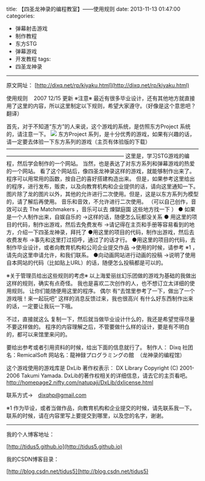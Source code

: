title: 【四圣龙神录的编程教室】——使用规则
date: 2013-11-13 01:47:00
categories:
- 弹幕射击游戏
- 制作教程
- 东方STG
- 弹幕游戏
- 开发教程
tags:
- 四圣龙神录
---
原文网址：
[http://dixq.net/rp/kiyaku.html](http://dixq.net/rp/kiyaku.html)

使用规则    2007 12/15 更新
※注意※
最近有很多毕业设计，还有其他地方就直接用了这里的内容，所以这里制定以下规则，希望大家遵守。（好像是这个意思吧？翻译）

首先，对于不知道“东方”的人来说，这个游戏的系统，是仿照东方Project 系统的，请注意一下。
[![](http://dixq.net/rp/img/index/banner.gif)](http://www16.big.or.jp/~zun/)
东方Project 系列，是十分优秀的游戏，如果有兴趣的话，请一定要去体验一下东方系列的游戏（主页有体验版的下载）
——————————————————————————————————————————————————————————
这里是，学习STG游戏的编程，然后学会制作的一个网站。
当然，也是表达了对东方系列和弹幕游戏的热爱的一个网站。
看了这个网站后，像四圣龙神录这样的游戏，就能够制作出来了。
程序可以用常用的函数，按自己的喜好搭建构造出来。
但是，如果参考这里给出的程序，进行发布，贩卖，以及向教育机构和企业提供的话，请向这里通知一下。
图片除了龙的图片以外，其他的允许进行二次使用。但是，这是以东方系列为模型的，请了解后再使用。
音乐和音效，不允许进行二次使用。
（可以自己创作，音效可以去 The Matchmakers ，音乐可以去 煉獄庭園 这些地方找一下 ）
● 如果是一个人制作出来，自娱自乐的
→这样的话，随便怎么玩都没关系
● 用这里的项目的代码，制作出游戏，然后去免费发布
→请记得在主页和手册等容易看到的地方，介绍一下四圣龙神录，拜托了
●用这里的项目的代码，制作出游戏，然后去收费发布
→事先和这里打过招呼，通过了的话才行。
●用这里的项目的代码，去制作毕业设计，或者向教育机构和公司企业提交作品
→使用的时候，请参考 ※1 ，请先向这里申请允许，和我们联系。
●向动画网站进行动画的投稿
→说明了使用自本网站的代码（比如贴上URL）的话，随便怎么投稿都是可以的。

※关于管理员给出这些规则的考虑※
以上海爱丽丝幻乐团做的游戏为基础的我做出这样的规则，确实有点奇怪。
我也是喜欢二次创作的人，也不想订立太详细的使用规则。
让你们能随便用这里的程序。
偶尔 有“去馆里参考了一下，做出了一个游戏哦！来一起玩吧” 这样的消息反馈过来，我也很高兴
有什么好东西制作出来的话，一定要让我玩一下哦。


不过，直接就这么 复制一下，然后就当做毕业设计什么的，我还是希望觉得尽量不要这样做的。
程序的内容理解之后，不管要做什么样的设计，要是有不明白的，都可以来馆里来问的。

要给出参考或者引用资料的时候，给出下面的信息就行了。
制作人： Dixq
社团名：RemicalSoft
网站名：龍神録プログラミングの館  （龙神录的编程馆）

这个游戏使用的游戏库是 DxLib
著作权表示：
DX Library Copyright (C) 2001-2006 Takumi Yamada.
DxLib的著作权相关的详细信息，请去它的主页看吧。
http://homepage2.nifty.com/natupaji/DxLib/dxlicense.html

联系方式→　dixqhp@gmail.com

※1
作为毕设，或者当做作品，向教育机构和企业提交的时候，请先联系我一下。
联系的时候，请在内容里写上要提交到哪里，以及您的名字，谢谢。


---
我的个人博客地址：

[http://tidus5.github.io](http://tidus5.github.io)

我的CSDN博客目录：

[http://blog.csdn.net/tidus5](http://blog.csdn.net/tidus5)
